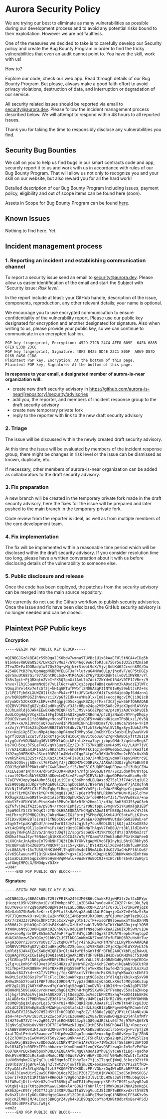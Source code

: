# Aurora Security Policy

We are trying our best to eliminate as many vulnerabilities as possible during our development process and to avoid any potential risks bound to their exploitation. However we are not faultless. 

One of the measures we decided to take is to carefully develop our Security policy and create the Bug Bounty Program in order to find the tricky vulnerabilities that even an audit cannot point to. You have the skill, work with us!

How to?

Explore our code, check our web app. Read through details of our Bug Bounty Program. But please, always make a good faith effort to avoid privacy violations, destruction of data, and interruption or degradation of our service. 


All security related issues should be reported via email to security@aurora.dev. Please follow the incident management process described below. We will attempt to respond within 48 hours to all reported issues.

Thank you for taking the time to responsibly disclose any vulnerabilities you find.



## Security Bug Bounties

We call on you to help us find bugs in our smart contracts code and app, securely report it to us and work with us in accordance with rules of our Bug Bounty Program. 
That will allow us not only to recognize you and your skill on our website, but also reward you for all the hard work!

Detailed description of our Bug Bounty Program including issues, payment policy, eligibility and out of scope items can be found here (soon). 

Assets in Scope for Bug Bounty Program can be found [here](https://github.com/aurora-is-near/aurora-security-public/blob/main/ABBP-AssetsInScope.md).


## Known Issues

Nothing to find here. Yet.



## Incident management process


### 1. Reporting an incident and establishing communication channel

To report a security issue send an email to security@aurora.dev. Please allow us easier identification of the email and start the Subject with 'Security issue: *Risk level*'. 

In the report include at least: your GitHub handle, description of the issue, components, reproduction, any other relevant details; your name is optional.

We encourage you to use encrypted communication to ensure confidentiality of the vulnerability report. Please use our public key designated for encryption and another designated for signature. Also when writing to us, please provide your public key, so we can continue to communicate in an encrypted fashion.
```
PGP key fingerprint, Encryption: 4529 27CB 24C4 AFF8 609E  64FA 6885 6FE9 E33D 23CC
PGP key fingerprint, Signature: 48F2 B425 8D4E 22C1 805F  A069 D87D D16B 0456 C1D8
Plaintext PGP key, Encryption: At the bottom of this page.
Plaintext PGP key, Signature: At the bottom of this page.
```

**In response to your email, a designated member of aurora-is-near organization will:**
  - create new draft security advisory in https://github.com/aurora-is-near/[repository]/security/advisories
  - add you, the reporter, and members of incident response group to the draft security advisory
  - create new temporary private fork
  - reply to the reporter with link to the new draft security advisory


### 2. Triage

The issue will be discussed within the newly created draft security advisory. 

At this time the issue will be evaluated by members of the incident response group, there might be changes in risk level or the issue can be dismissed as known, duplicate, etc.

If necessary, other members of aurora-is-near organization can be added as collaborators to the draft security advisory.


### 3. Fix preparation

A new branch will be created in the temporary private fork made in the draft security advisory, here the fixes for the issue will be prepared and later pushed to the main branch in the temporary private fork.

Code review from the reporter is ideal, as well as from multiple members of the core development team.


### 4. Fix implementation

The fix will be implemented within a reasonable time period which will be disclosed within the draft security advisory. 
If you consider resolution time too long, please have a written conversation about it with us before disclosing details of the vulnerability to someone else.


### 5. Public disclosure and release

Once the code has been deployed, the patches from the security advisory can be merged into the main source repository. 

We currently do not use the Github workflow to publish security advisories. Once the issue and fix have been disclosed, the GitHub security advisory is no longer needed and can be closed.



## Plaintext PGP Public keys

**Encryption**

```
-----BEGIN PGP PUBLIC KEY BLOCK-----

mQINBGJGz8kBEACr59bDqalJKObdw7wmna9TUVBc1U1x6kAaEFUl5tNCA4vIDg5b
816n6evRWUBaOSJK/LwK5zYvMuJF/GYD46qC9w6cfoRJus756r5uIU3iSzM2msa8
ZTewZD+Ea1DORadp1w77Oy3Qq+yMgjN+rSiwpL9qX/Vjvj8obK462CcvnhkMO/Du
425ADCPtD3Pe/OpmWgpMKBEWYELGT3aF+lutvuG4MVa6U1p/jhcdVF/eCP5tDGEs
q0rSmuUt687Gir977aQhtRDLSsHkMtR6AxGcZY6yPdxOR0dktslvQV1IMYR0/vYl
IkRsIgit+PjQRXqtnZVeI+FX5Q7pnGilAmL7b7Aci7ZkYdvO1R4zV0TPIJVBn+/9
Vnvu+lEhiC5aanmNc85Y7yLIl6qr+wWXJcs3sypelWBmjxeAHnm3kA0ydzE3lWTc
VQmqihYel4Xv7efcGf2j+kH1qGKTufPWofl2N0GAEqFI1NY01wRy59ebtJsPZ+4s
I/1PE7Fjh6XLXLWZ0I1ttZonPk4x+P7fcJFVGc9aKfdJiTszN64jdoOpfSddznn1
pn/hQRDpMh9SZ1hNyv/ziiXVpGf2Idk++oYMsDlx/In81+ecqj0gcvIMCji9QicB
m7yoWOr52OkKCRkLERv+sM4qqpjdD5sxqquKBZ3gsfFxsf3CZjywk5bFfQARAQAB
tDZBVVJPUkEgU2VjdXJpdHkgKEVuY3J5cHRpb24ga2V5KSA8c2VjdXJpdHlAYXVy
b3JhLmRldj6JAk4EEwEKADgWIQRFKSfLJMSv+GCeZPpohW/p4z0jzAUCYkbPyQIb
AwULCQgHAgYVCgkICwIEFgIDAQIeAQIXgAAKCRBohW/p4z0jzNaxD/9YFhyDMqLy
F9UCSVcwnU11fz8NbRmy+9obsF7YrrHrgCsQQF5+wW8sbU6iqemTPbBLxz1/6v5Q
nfJMv+xA/Ki3PnbjoQ7DwsVwvdIhPhzmWI8Hn1bFM0xmYf/6us0Gca7a94a+YFIM
xxVojY/FY4bk23qZKmWURB2Tb57OtdNv7b/Tlzk78vbpWul5V1Rgx8yyIUokZ/Ph
iYx+KqGiXp5EluuNRp4j0qeo0pP4myqTdVMypSaLOnGbKYEcx5usbH1hyDwaVKv8
EgYflQD18lZcutvfJ1qRKY1g+xQlW1OGXjmBV1t0oJwChZ7gPRhABDiyfTt38I19
xtygCuYeVOUNAAbg36VtSPMYtWQaikPintiX+xa7byrjzbpsGMdr3/qebhvRegkT
Hs7XCH5ce/3TSLeTvGG/gVYSuatGEz/ZD+3FFS7NkQBbkeyH4pMS+k//LAUY7jVC
l7/6X1X1B5aXJP1a3Acv9KZh1MSc+hhGfPFKTkCIqzjkN0VGeG5cLDwprrKe2f1R
1X92xgDHFBKH2sJStoi03PQl1n4WvLeDIqqF4tpOSx36XUx7HXMme2cPGQr8vXhD
vvmkShkVuZ32St+rZ3uKazXCt4364Fia8CsJb8/J4MhZNq1vqW0T7apySMRtrc9I
O8Us5CQAvjj6Okrsl76FCnWjYJ/jZBQDM7kCDQRiRs/JARAAsO3Q3rgVdFbBhNf0
CDO15gYWMfPPDWix0PtCGwKGUxdGjfl5/hmE61G3UQRP9AqUFDywus7i3U0jCZNw
TX1LGIGWr1NjmrXH/dPGPzkQ3R+H8CRtn7nfgT5w0GJEtPX/7Sc25dnRfM70YtpL
ciwxt92ReCdSbY68288hOKwwLeDSivAFzmqPQIRVBib8sdpwGDPdwhsdKzmHqr0f
l7aEPVWJopy3g4AUbn35LQjuijSEe+Q3b6hnhdLBUQAscdZT5sl3f7V4cViqiUC2
GZsH00pBpIdJKpY4yMAqE0GlcZQJnpbOzbWUi7BYeYW8jhLAAhySEHf7jACUqfnN
KViNjIhFaBPLC3LFiMqTqkpFLBqqjybDfoGYVnSFjiLcOUWzENKgHgzCujpwqwDU
PyjUr7irMEKT8vtkYGP+MU3mq81YDO3F/p6erRfMjhPLRkRmPwYKUm+M2aSlcPnv
RX9agkUdzawGRSTh+zNC1Ai5Y85QQphUX5oVdvfq0HR46vYJz1/YwVVw08cm/+no
cWoSYFrUFbYW16uPtsqKxd+3PBvOcJK6rRfKh2Hms11/xHJgL3nH3NJJ53yWG3eh
qZfGfvj0eZfA2z5e/p93N+/rmcanIpMjyir2rUN5tppuZvmgHV51YKu0mTgD1E8f
j5pW9GlY5tZ5fHOqKIr2YDnQkH8AEQEAAYkCNgQYAQoAIBYhBEUpJ8skxK/4YJ5k
+miFb+njPSPMBQJiRs/JAhsMAAoJEGiFb+njPSPMoVQQAKmU4UfC5ntwPLiK1hvs
5TIDxvOIHH2BTsirW171fNBpC6SxwPfItiA9aEW/03gMMV0VUtdaFGG82B9ub/eY
x5qykT+tpaK/gDbUf/neeAIwr0I3Jy2iJqjUty7cus9GDLOUtjkQJjuJJXoX885z
wYi4cDHfg/Ol1loGm+P4iFskWzlrQxt0C80kNpThAqsV7FoB6U/rt3kl1ldIdwYx
qkgmylWvFgAlZsVG/2nNyxtUDqTj2/spgrSspWCBkM1YKYXCgfdYzjQ7AMGnZrzf
ONOhaf9uaJEyr76N4oCg61KX8iCOCGJ8/nTgFYOam4YZZ9nb3oBAhP3zlK4WFeeD
sLXXCnAcJnAyUxeImT9Hk9HFJQ3tEduTYXkVtgWpWCVo6FDInybiL6htDCRkhyb5
tNc8EPnab7bxZGBDYx/WQCWFjxzz15+yKEmvLjDY1H35XLlXG2vd45dGfLwHPZG5
lvi88A5/9r15cTU5U/ENK1WMMlThqSSb0s4dIB9mALOuIUsO2V3aCHsPFl6lOwSf
GFvK5GlwuunvMTjQjSHx6n4QWDdP+qx+CoIcwMC/K9qpHiNSEDbHWx4mkdEmhtWo
gI1oaDLEzWs5qpZxmF8oHyBHVqWHwlu+9WsNr9uBQC9J+4IWc/Ehrs6vRr2wWq/1
safGWgIMFQLG/SMOdpvYDJX+
=UH4r
-----END PGP PUBLIC KEY BLOCK-----
```

**Signature**
```
-----BEGIN PGP PUBLIC KEY BLOCK-----

mQINBGJGzy4BEACkB5cT29lYPR1Rn2493JM0BB6cChxkkFJjwHP3fr2nf2xDRYpr
jHxzgri85HV2HMqhviE/j6IWmbpchFSLLu2DSXk4Pav0ew8+CZO2R7+KnL9kL3yQ
NJJY69xvTnrZq9q0aMbOBpWsQ4T8LaL5d8E6RXQFK2/Z4irQ7QIllxrzRGPRjqzK
0GeOzbD7ShBm9c3eKrrrSjMPlxf3sHaWzqX8ohDtAWtRCbq+jeXxX7eG+9AzSr8o
r9FJlQmcmwkO+sw1jRu1w2Nnf6O5iI4M6ptmtJkX08nUuqf6IuVun2qMTazBGG1G
DXr7r2H3ZJ7zPdGsOhPCY2C5CsxV+pFyDtk1JxfP+vxsGYB9lbewmxmYTmx8XnMN
n3RH6i2ijHhb3QoCiX9UsPAXsd0o/XzUfv2zwblTvRShBxTWtYbWBCDxj+qlYQRM
XtW0KuoNt9J3n0H1oDKc9Z8nbGYD/9dQ1umfrN9e3GnkkkWAJZ68ik3h5wM/v1DA
Wvm+zeoMgrbrUPv8hSm67uA9nFrFqwThFdYgLGRs5GgzSf37UAY9repksFnqtqpZ
dUASX80ezw5ZoYQGm/91bbVZiJSTlkDGGnWKmGNZ7ox08FyfUFOHQ3R2uNsHtTuz
E+gH3Q0rrZJsrxVYsOvz7l52tqMO/VfSjr4ih6IRE4cPtM79hcLLNyPhxwARAQAB
tDNBVVJPUkEgU2VjdXJpdHkgKFNpZ25pbmcga2V5KSA8c2VjdXJpdHlAYXVyb3Jh
LmRldj6JAk4EEwEKADgWIQRI8rQljU4iwYBfoGnYfdFrBFbB2AUCYkbPLgIbAwUL
CQgHAgYVCgkICwIEFgIDAQIeAQIXgAAKCRDYfdFrBFbB2B4zD/oCKHdV8cf51UHD
yfSC8bayIFi1NE4yUawMEDPiIRq7+b5yFa9LYWLL2Rl4eOBANGd6y0S9rHpCBDGv
S2lg+uLkmh6f+9lDvet8fzk6HUXzu71NHrVR2vZp4KchS7eWbvjkQaAbV0GCUtRU
7CifHp+T3eRQ88N+jP6SYBX+U9jNg5S9mPTqjeYwxRSofbwfeH2r5qngJULnzXu3
kBAdwtBGJYkd++X1T/V1PVcj/fo/K8FRsctVffHdohrMzXVL5qYqW8aaY/sEbRf3
Nw9tL5zV383GxjPofTFcFlcCC0o3uAWPxpszqt9GSs2qz3fdlXq3skbikxqSxV9H
AH9w2KGbX7ouA1IPBFfU0sqIORD6M/Tvyp2zdHEBaIyQaGKLxXAsfJMKy0aKu2up
xMf2g2LD5j2A0YkWPzwvdYgY4nY6qt58wgWlJooDVR1riQhItM+vr2nN2qDFV7BY
WGWHoMi5U9CeGGcvroNrAnQdhgG1X2MDnHrMgP5SXwVkEkfFYm8gvC5XaIaZHHop
sljhg/lDVApiVvjbAJ+A0UXDDltjtOdBgZOLbxVeJIbPNCMSxhq7+bOX4IEb8K9s
jALAD8rKxi7PHDHRyw2VE30lGfxUS6027HPg/U4WJLq476fR2/U9uryH5WYGWHNb
hzUMQPgbg1KlqvpYLgz5/tR4YUi+MbkCDQRiRs8uARAAzFiilxMHltm4h7xp83Uz
zDLdC22E1SNnEpBuIN/MZWHgirqDSta4xLZrdzLZqKB13pNHPqvm0MqYRCnok4VZ
KAE6wBTVIJSBw997H52H5YlT+UC9QEOUnqZdZ/lf886aJyQQEyJPYLtClAoNUxUA
sbH+r4z+rUN/i8JVCIXZzwcp0lPScE30mAKpE2VEa/bO9w8wOHg2HZJj4nlnfMfr
5lH274wB73VCf+v2qB91/Z7ptROHSN943zp5LQ89pWJR2kLv03f76j97NPsQ6SYN
ICgNvSqEVdNsOvVNHtYDF7FC4fWWwzNlUgx8C9tMJ5PalbKFh8A47lQ/+Roezxx/
FzABBY8mHO0RIHtJuaPB2OHSvrMs5BoE67AUX6DE5WkSDuxlr55vO/g+Pv7pTjZH
4xaLTQolF+dieV3waueveTfHfp0wwXUDguIeanWdR+uxc6gcDn0GvKeyn7gfZRhN
GjZc7BWY2vsIw6WHVSkT5Oy2JWgu9Nkn4y1SJF5HdlLUvg5a2HpM22P3wW2SlZsq
be2mARvjB82DvvkvQDeQw5UzCNKYMY3H4e1AFsVSb+71W5c2blTSElSHPz3APtQO
Dv1B34Tp1s0BFMrIFSshhba+o+lKnmDhmoU51vuQYKavQ3ElrwqXnIm9oFzPdP4e
CGD7BK4rEQxbe8bpoxhDQL0AEQEAAYkCNgQYAQoAIBYhBEjytCWNTiLBgF+gadh9
0WsEVsHYBQJiRs8uAhsMAAoJENh90WsEVsHYhHkP/3OcN4fV0NnRd9ZwbIrIa8CW
iuVU6bMqkm2G1p7gCluLmDZNqnfoTEibhyTa+7YjLsITsqcEjWoQL3jkgz9ZYtf0
i80TbzOr3jgBr6+lSEjn2ltwtZVUjowlfbjmJ2Qxeoo2mxxSnExDVKYP2ZstfRQ+
CFyaQAfcFx3YLgHVdp2fzL5PKQGPYDYOK8DszPErVGkzrOq4WfoDRzARFF3KicrF
k7wBJ3CevdUjr52uw5CfODnDi0qzPZIqCPZ0j7I5Ni0jKVAXDCIsdCSnIWoSOGS/
Lber17+O1VtI1RftbW7+RHmOLFrV9g0oh21Hs3l9vItDLHXEs3uVlTM0ub6qCQi+
5lFARwCjDtli+VK+0ZvJ+mT569Nj4TimTFJ1oPmpmqrpkSFrZ+TB9E1ya8yqBJw8
vOtgNj+Q1sFt0tpBmcWKwwuCo8mklAr606JrTnHnlltrjRMWkQn147NnA2byKq5C
wK0b2p+cK9frj4QIY7Jq3r33X8FUQwaTtWSVegVuuCJS130FTwBKKxvdXrtSYB7N
Bv8sXILVriIyUOLX8HeHgtqGAxxUY12C9tiU40PqZMsd9zqCiRNBKm1FF34KYv9s
a0jcKZlM8FjM/4LCxot5BKQgrZ4vyh4k81D9OqzQcoYYpM3W8tOdbrXxBar4P5dJ
RHiS0cdEFFxdYaLfw9jX
=em2z
-----END PGP PUBLIC KEY BLOCK-----
```
